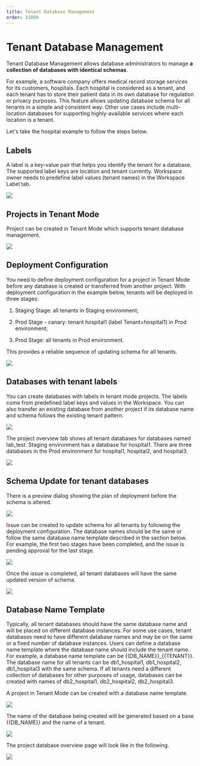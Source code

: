 ```yaml
---
title: Tenant Database Management
order: 31000
---
```


# Tenant Database Management

Tenant Database Management allows database administrators to manage **a collection of databases with identical schemas**.

For example, a software company offers medical record storage services for its customers, hospitals. Each hospital is considered as a tenant, and each tenant has to store their patient data in its own database for regulation or privacy purposes. This feature allows updating database schema for all tenants in a simple and consistent way. Other use cases include multi-location databases for supporting highly-available services where each location is a tenant.

Let's take the hospital example to follow the steps below.

## **Labels**

A label is a key-value pair that helps you identify the tenant for a database. The supported label keys are location and tenant currently. Workspace owner needs to predefine label values (tenant names) in the Workspace Label tab.

![](https://lh5.googleusercontent.com/rMDiat5aaHH5Y4W11dyJJ6BaQFBKpgWpN1fe7I6KDa5Lr9KFl8IBvkDxBTN9PfWnUciyFsDPrp4MM2IMXKBbEunyWjfR4OoTA9LwcBci_DnTvrqAcEv17toC9P5V7sztyyhsHtOI)

## **Projects in Tenant Mode**

Project can be created in Tenant Mode which supports tenant database management.

![](https://lh6.googleusercontent.com/eCSBofNQlemoRd1hibP3uFVvxR_KBXx9AxTETaZI5DUhKSxSoZTJYpE96dOrR-dogpQMe01gjrzHyEAaz420fOVtT05Z7BHcA1ZSw19ZF0MS4shA4-y7Sc7TfSis3rRA8CKoXsU5)

## **Deployment Configuration**

You need to define deployment configuration for a project in Tenant Mode before any database is created or transferred from another project. With deployment configuration in the example below, tenants will be deployed in three stages:

1. Staging Stage: all tenants in Staging environment;

2. Prod Stage - canary: tenant hospital1 (label Tenant=hospital1) in Prod environment;

3. Prod Stage: all tenants in Prod environment.

This provides a reliable sequence of updating schema for all tenants.

![](https://lh4.googleusercontent.com/qhiFW7AVlgR1qf6kn8QNtwBEBELrd0Wz3HiTWVbN4uUz5ZzfH_KbSGdUL3LCSVQYGt8urMW4BVn9WuMugzdouN-zlnoxPOnGSuPbfT5xPWQX5wNrBU8SsVN4UdqTcGyn-JmNF5Wv)

## **Databases with tenant labels**

You can create databases with labels in tenant mode projects. The labels come from predefined label keys and values in the Workspace. You can also transfer an existing database from another project if its database name and schema follows the existing tenant pattern.

![](https://lh5.googleusercontent.com/np56A-QL4l2jaCUbjVq7SehWbzyAK9gicnYIUAt_qhOd59galXdtWrfCSa2tereGS5oOyBTGWgGq5kSQ_iRd_IUi9j75A_hy-t35M6qezSy3Kvze2LB16fidknhPOgQ9nOuJcduC)

The project overview tab shows all tenant databases for databases named lab_test. Staging environment has a database for hospital1. There are three databases in the Prod environment for hospital1, hospital2, and hospital3.

![](https://lh5.googleusercontent.com/fZzLjuIq3psIv67snNyZG3cE1KPVolLOG75QYWEZTZimvwCKK3qrscNoH8d43RU99E4RYfNaK9Cs9NhxjeDvZFY_sd75K_6-1xPWzR8wu_gKs0ik0_okKPaOmh69LqqXb9jnEl3I)

## **Schema Update for tenant databases**

There is a preview dialog showing the plan of deployment before the schema is altered.

![](https://lh5.googleusercontent.com/ZtI6JsVO19yJTuPDgZWyJrC8ITc9xc-51P198xoY7JaswEEfZ-NwgiypJhJAPyG_585MQGKqOabiAhEqvhxFxqJkJFEW8aSvrj3u4ZJr1X33z6QG5pIdHta6IP670Roi7HElQgSt)

Issue can be created to update schema for all tenants by following the deployment configuration. The database names should be the same or follow the same database name template described in the section below. For example, the first two stages have been completed, and the issue is pending approval for the last stage.

![](https://lh4.googleusercontent.com/gb1GTg9LAA5Y3X6HszmGciNzc7WRlZ-RD92m37QdNkuCaLtAUXh3NwaAewtWfh6tHjtio18BBEpOVtHoAotAUxwHYiyyxpzmKRfsYRzJF4Y_ucetpS26DjIkaOvMs5Wr7Iy40Ic7)

Once the issue is completed, all tenant databases will have the same updated version of schema.

![](https://lh5.googleusercontent.com/sNe3q-fgFlFr8cIMIro7yelBqOrz3jEr2vbcAuMQqeBBhDzKVIH9Ils3-tmsKl_FkQYzPpm5kCwo2xMXyXjzYuQJZqp-VyToP2V8YSd0ZT4qllrYZZi2eEn0V3QE_jP_BhoNWgyu)

## Database Name Template

Typically, all tenant databases should have the same database name and will be placed on different database instances. For some use cases, tenant databases need to have different database names and may be on the same or a fixed number of database instances. Users can define a database name template where the database name should include the tenant name. For example, a database name template can be \{{DB_NAME\}}\_\{{TENANT\}}. The database name for all tenants can be db1_hospital1, db1_hospital2, db1_hospital3 with the same schema. If all tenants need a different collection of databases for other purposes of usage, databases can be created with names of db2_hospital1, db2_hospital2, db2_hospital3.

A project in Tenant Mode can be created with a database name template.

![](https://lh3.googleusercontent.com/Zqyzbns_XSQe-dWRDM_hs7wq4Lj-g0fdBikDDd7gGvqSVUd-GRgizxnv3d_6nMTYl6c2esixJMvCYWKEb0M-ZbDv76m6ve-ZAHSpHOSUDaJvOSE75arc2Agq30Ygt-eKKFkUDH-r)

The name of the database being created will be generated based on a base \{{DB_NAME\}} and the name of a tenant.

![](https://lh3.googleusercontent.com/wydI17rEtQv4wxPTYmIYIs2g44EGj0vMhksXHRU1IRunm7yYymeKphWJvRA00EYgHvMlgNKnjMN5iMfVRBPCd-qrofvJJpkgTcV6l68us2Ncbh9cGfFzpRgBd_UUrE92t9WmnWu_)

The project database overview page will look like in the following.

![](https://lh6.googleusercontent.com/FHWZlkvujYScHmWZqb50VdscniqvgLozVVPYOnYpwHoTjE51KXhlB7Ye5SAGmdFJt2o49T0ddx_-vakku1wIXM4PrwoLcECXKklvab8q1yY_2hk2piElJyysd4fQ1yDfafoZqLP-)
